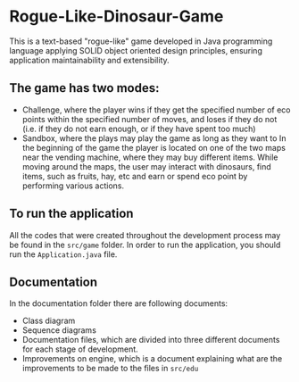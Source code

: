 # Rogue-Like-Dinosaur-Game
This is a text-based "rogue-like" game developed in Java programming language applying SOLID object oriented design principles, ensuring application maintainability and extensibility. 

## The game has two modes: 
- Challenge, where the player wins if they get the specified number of eco points within the
specified number of moves, and loses if they do not (i.e. if they do not earn enough, or if they
have spent too much)
- Sandbox, where the plays may play the game as long as they want to
In the beginning of the game the player is located on one of the two maps near the vending machine, where they may buy different items. While moving around the maps, the user may interact with dinosaurs, find items, such as fruits, hay, etc and earn or spend eco point by performing various actions.

## To run the application
All the codes that were created throughout the development process may be found in the ```src/game``` folder.
In order to run the application, you should run the ``` Application.java ``` file.

## Documentation
In the documentation folder there are following documents:
- Class diagram
- Sequence diagrams 
- Documentation files, which are divided into three different documents for each stage of development.
- Improvements on engine, which is a document explaining what are the improvements to be made to the files in ```src/edu```
